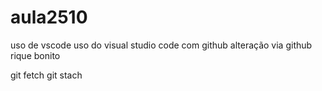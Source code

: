 # aula2510
uso de vscode
uso do visual studio code com github
alteração via github
rique bonito

git fetch
git stach
